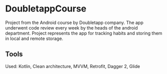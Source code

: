 # DoubletappCourse

Project from the Android course by Doubletapp company. The app underwent code review every week by the heads of the android department.
Project represents the app for tracking habits and storing them in local and remote storage.


## Tools
Used: Kotlin, Clean architecture, MVVM, Retrofit, Dagger 2, Glide
